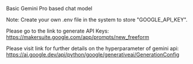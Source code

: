 Basic Gemini Pro based chat model

Note: Create your own .env file in the system to store "GOOGLE_API_KEY". 

Please go to the link to generate API Keys: https://makersuite.google.com/app/prompts/new_freeform

Please visit link for further details on the hyperparameter of gemini api: https://ai.google.dev/api/python/google/generativeai/GenerationConfig



